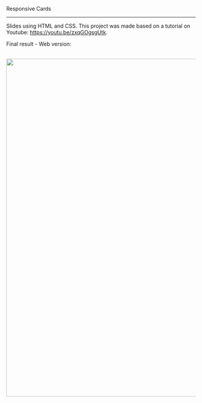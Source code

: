 Responsive Cards
<hr>

Slides using HTML and CSS.
This project was made based on a tutorial on Youtube: https://youtu.be/zxqGOgsgUtk.

Final result - Web version:

<br>
<div align="center">
<img src="" width="900px"/>
</div>
